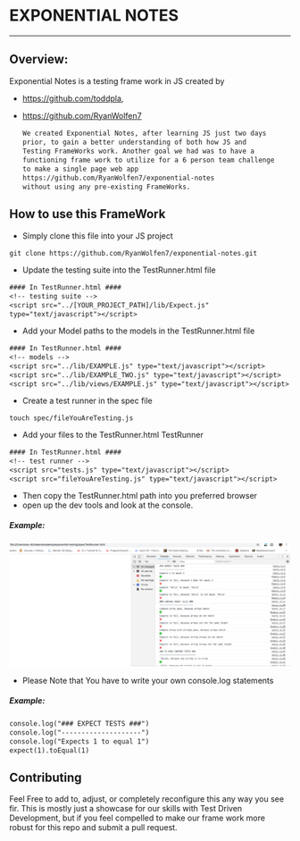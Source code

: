 # EXPONENTIAL NOTES
________
## Overview:
Exponential Notes is a testing frame work in JS created by
* https://github.com/toddpla,
* https://github.com/RyanWolfen7

      We created Exponential Notes, after learning JS just two days
      prior, to gain a better understanding of both how JS and
      Testing FrameWorks work. Another goal we had was to have a
      functioning frame work to utilize for a 6 person team challenge
      to make a single page web app
      https://github.com/RyanWolfen7/exponential-notes
      without using any pre-existing FrameWorks.

## How to use this FrameWork
* Simply clone this file into your JS project
`````
git clone https://github.com/RyanWolfen7/exponential-notes.git
`````
* Update the testing suite into the TestRunner.html file
`````
#### In TestRunner.html ####
<!-- testing suite -->
<script src="../[YOUR_PROJECT_PATH]/lib/Expect.js" type="text/javascript"></script>
`````
* Add your Model paths to the models in the TestRunner.html file
``````
#### In TestRunner.html ####
<!-- models -->
<script src="../lib/EXAMPLE.js" type="text/javascript"></script>
<script src="../lib/EXAMPLE_TWO.js" type="text/javascript"></script>
<script src="../lib/views/EXAMPLE.js" type="text/javascript"></script>
``````
* Create a test runner in the spec file
`````
touch spec/fileYouAreTesting.js
`````
* Add your files to the TestRunner.html TestRunner
``````
#### In TestRunner.html ####
<!-- test runner -->
<script src="tests.js" type="text/javascript"></script>
<script src="fileYouAreTesting.js" type="text/javascript"></script>
``````
* Then copy the TestRunner.html path into you preferred browser
* open up the dev tools and look at the console.
##### Example:
  ![Alt text](resources/pictures/ExponentialNotes_Example.png "Example")
* Please Note that You have to write your own console.log statements
##### Example:
`````
console.log("### EXPECT TESTS ###")
console.log("--------------------")
console.log("Expects 1 to equal 1")
expect(1).toEqual(1)
`````

## Contributing

Feel Free to add to, adjust, or completely reconfigure this any way you see fir. This is mostly just a showcase for our skills with Test Driven Development, but if you feel compelled to make our frame work more robust for this repo and submit a pull request.
